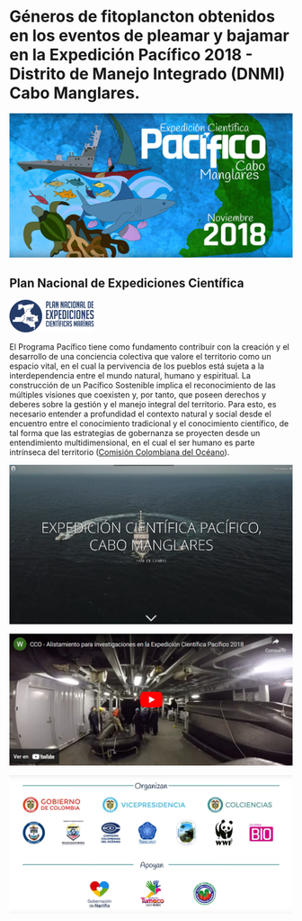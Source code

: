 # Géneros de fitoplancton obtenidos en los eventos de pleamar y bajamar en la Expedición Pacífico 2018 - Distrito de Manejo Integrado (DNMI) Cabo Manglares.

![Expedición Pacífico 2018 - Cabo Manglares](docInicial/figura01.png)

## Plan Nacional de Expediciones Científica

![PNEC](docInicial/PNEC.png)

El Programa Pacífico tiene como fundamento contribuir con la creación y el desarrollo de una conciencia colectiva que valore el territorio como un espacio vital, en el cual la pervivencia de los pueblos está sujeta a la interdependencia entre el mundo natural, humano y espiritual. La construcción de un Pacífico Sostenible implica el reconocimiento de las múltiples visiones que coexisten y, por tanto, que poseen derechos y deberes sobre la gestión y el manejo integral del territorio. Para esto, es necesario entender a profundidad el contexto natural y social desde el encuentro entre el conocimiento tradicional y el conocimiento científico, de tal forma que las estrategias de gobernanza se proyecten desde un entendimiento multidimensional, en el cual el ser humano es parte intrínseca del territorio ([Comisión Colombiana del Océano](https://pnec.cco.gov.co/)).

[![Story Map](docInicial/storyMap.png)](https://dimar.maps.arcgis.com/apps/Cascade/index.html?appid=ffca7bde1c2c463584f1bdee0a9a52fd)

[![video](docInicial/youtube.png)](https://www.youtube.com/watch?v=vRiCHAOxLzM)


![Organizadores](docInicial/figura02.png)
